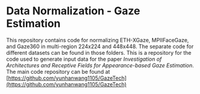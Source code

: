 # Data Normalization - Gaze Estimation
This repository contains code for normalizing ETH-XGaze, MPIIFaceGaze, and Gaze360 in multi-region 224x224 and 448x448.
The separate code for different datasets can be found in those folders. 
This is a repository for the code used to generate input data for the paper *Investigation of Architectures and Receptive Fields for Appearance-based Gaze Estimation*. The main code repository can be found at [https://github.com/yunhanwang1105/GazeTech](https://github.com/yunhanwang1105/GazeTech)
